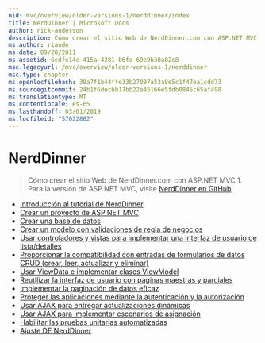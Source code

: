 ```yaml
---
uid: mvc/overview/older-versions-1/nerddinner/index
title: NerdDinner | Microsoft Docs
author: rick-anderson
description: Cómo crear el sitio Web de NerdDinner.com con ASP.NET MVC 1. Para la versión de ASP.NET MVC 3, visite nerddinner en GitHub.
ms.author: riande
ms.date: 09/28/2011
ms.assetid: 6edfe14c-415a-4281-b6fa-69e9b38a82c8
msc.legacyurl: /mvc/overview/older-versions-1/nerddinner
msc.type: chapter
ms.openlocfilehash: 39a7f1b44ffe33b27097a53a8e5c1f47ea1cdd73
ms.sourcegitcommit: 24b1f6decbb17bb22a45166e5fdb0845c65af498
ms.translationtype: MT
ms.contentlocale: es-ES
ms.lasthandoff: 03/01/2019
ms.locfileid: "57022882"
---
```

<a name="nerddinner"></a>NerdDinner
====================
> Cómo crear el sitio Web de NerdDinner.com con ASP.NET MVC 1. Para la versión de ASP.NET MVC, visite [NerdDinner en GitHub](https://github.com/AspNetMVPSamples/NerdDinner).


- [Introducción al tutorial de NerdDinner](introducing-the-nerddinner-tutorial.md)
- [Crear un proyecto de ASP.NET MVC](create-a-new-aspnet-mvc-project.md)
- [Crear una base de datos](create-a-database.md)
- [Crear un modelo con validaciones de regla de negocios](build-a-model-with-business-rule-validations.md)
- [Usar controladores y vistas para implementar una interfaz de usuario de lista/detalles](use-controllers-and-views-to-implement-a-listingdetails-ui.md)
- [Proporcionar la compatibilidad con entradas de formularios de datos CRUD (crear, leer, actualizar y eliminar)](provide-crud-create-read-update-delete-data-form-entry-support.md)
- [Usar ViewData e implementar clases ViewModel](use-viewdata-and-implement-viewmodel-classes.md)
- [Reutilizar la interfaz de usuario con páginas maestras y parciales](re-use-ui-using-master-pages-and-partials.md)
- [Implementar la paginación de datos eficaz](implement-efficient-data-paging.md)
- [Proteger las aplicaciones mediante la autenticación y la autorización](secure-applications-using-authentication-and-authorization.md)
- [Usar AJAX para entregar actualizaciones dinámicas](use-ajax-to-deliver-dynamic-updates.md)
- [Usar AJAX para implementar escenarios de asignación](use-ajax-to-implement-mapping-scenarios.md)
- [Habilitar las pruebas unitarias automatizadas](enable-automated-unit-testing.md)
- [Ajuste DE NerdDinner](nerddinner-wrap-up.md)

